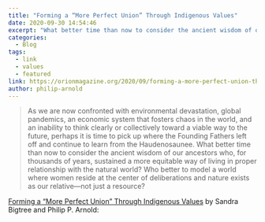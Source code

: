 ```yaml
---
title: "Forming a “More Perfect Union” Through Indigenous Values"
date: 2020-09-30 14:54:46
excerpt: "What better time than now to consider the ancient wisdom of our ancestors who, for thousands of years, sustained a more equitable way of living in proper relationship with the natural world?"
categories:
  - Blog
tags:
  - link
  - values
  - featured
link: https://orionmagazine.org/2020/09/forming-a-more-perfect-union-through-indigenous-values/
author: philip-arnold
---
```

> As we are now confronted with environmental devastation, global pandemics, an economic system that fosters chaos in the world, and an inability to think clearly or collectively toward a viable way to the future, perhaps it is time to pick up where the Founding Fathers left off and continue to learn from the Haudenosaunee. What better time than now to consider the ancient wisdom of our ancestors who, for thousands of years, sustained a more equitable way of living in proper relationship with the natural world? Who better to model a world where women reside at the center of deliberations and nature exists as our relative—not just a resource?

[Forming a “More Perfect Union” Through Indigenous Values](https://orionmagazine.org/2020/09/forming-a-more-perfect-union-through-indigenous-values/) by Sandra Bigtree and Philip P. Arnold:
